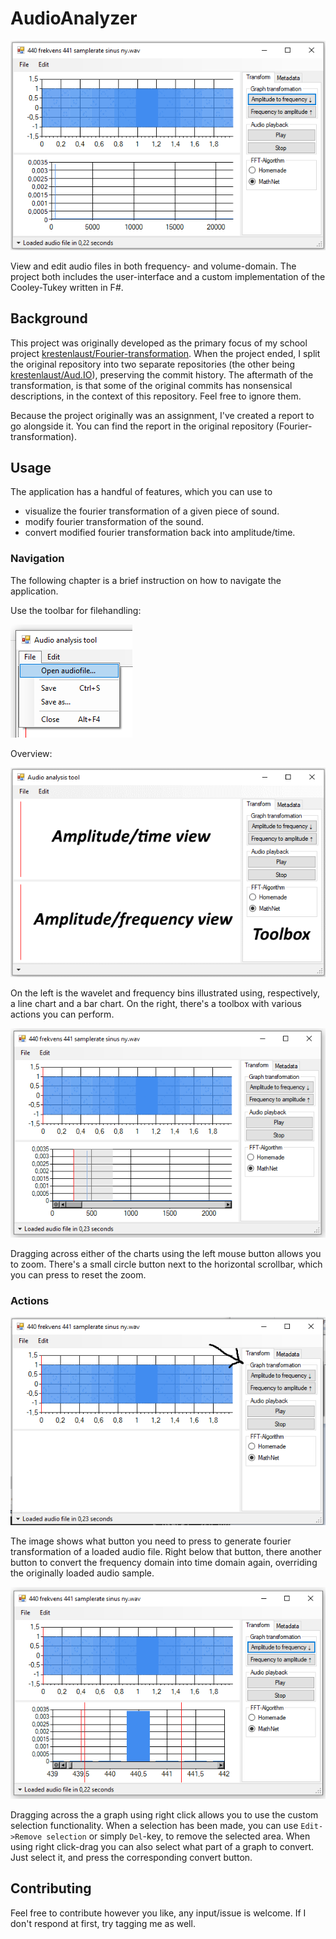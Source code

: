 # AudioAnalyzer
![Screenshot of AudioAnalyzer application, showing the main screen](docs/application-screenshot.png)

View and edit audio files in both frequency- and volume-domain. The project both includes the user-interface and a custom implementation of the Cooley-Tukey written in F#.

## Background
This project was originally developed as the primary focus of my school project [krestenlaust/Fourier-transformation](https://github.com/krestenlaust/Fourier-transformation). When the project ended, I split the original repository into two separate repositories (the other being [krestenlaust/Aud.IO](https://github.com/krestenlaust/Aud.IO)), preserving the commit history. The aftermath of the transformation, is that some of the original commits has nonsensical descriptions, in the context of this repository. Feel free to ignore them.

Because the project originally was an assignment, I've created a report to go alongside it. You can find the report in the original repository (Fourier-transformation).

## Usage
The application has a handful of features, which you can use to
 - visualize the fourier transformation of a given piece of sound.
 - modify fourier transformation of the sound.
 - convert modified fourier transformation back into amplitude/time.

### Navigation
The following chapter is a brief instruction on how to navigate the application.

Use the toolbar for filehandling:

![A cropped screenshot of application, the option Open Audiofile is selected in the file-menu](docs/01-select-file.png)

Overview:

![Screenshot of application annotated with each area, amplitude/time, amplitude/frequency and toolbox](docs/application-screenshot-annotated.png)

On the left is the wavelet and frequency bins illustrated using, respectively, a line chart and a bar chart.
On the right, there's a toolbox with various actions you can perform.

![Screenshot showing a marked region of the FT](docs/03-zoom.png)

Dragging across either of the charts using the left mouse button allows you to zoom. There's a small circle button next to the horizontal scrollbar, which you can press to reset the zoom.

### Actions
![Screenshot with arrow pointing towards a button with the text Amplitude to frequency](docs/02-convert-sound.png)

The image shows what button you need to press to generate fourier transformation of a loaded audio file. Right below that button, there another button to convert the frequency domain into time domain again, overriding the originally loaded audio sample.

![Right click-drag selection being made on FT graph](docs/04-select-with-right-click.png)

Dragging across the a graph using right click allows you to use the custom selection functionality. When a selection has been made, you can use `Edit->Remove selection` or simply `Del`-key, to remove the selected area.
When using right click-drag you can also select what part of a graph to convert. Just select it, and press the corresponding convert button.

## Contributing
Feel free to contribute however you like, any input/issue is welcome. If I don't respond at first, try tagging me as well.
